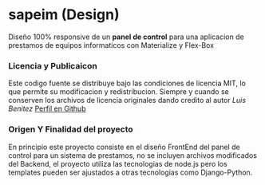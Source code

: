 # <h1>sapeim (Design)</h1>
Diseño 100% responsive de un <b>panel de control</b> para una aplicacion de prestamos de equipos informaticos con Materialize y Flex-Box 

<h3>Licencia y Publicaicon</h3>
Este codigo fuente se distribuye bajo las condiciones de licencia MIT, lo que permite su modificacion y redistribucion. Siempre y cuando se conserven los archivos de licencia originales dando credito al autor <i>Luis Benitez</i> <a href="https://github.com/luisbenitez02">Perfil en Github</a>

<h3>Origen Y Finalidad del proyecto</h3>
En principio este proyecto consiste en el diseño FrontEnd del panel de control para un sistema de prestamos, no se incluyen archivos modificados del Backend, el proyecto utiliza las tecnologias de node.js pero los templates pueden ser ajustados a otras tecnologias como Django-Python.
